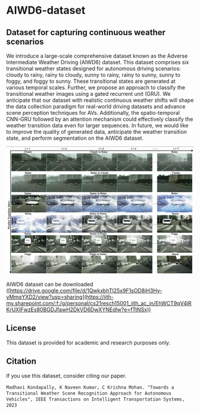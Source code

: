 # AIWD6-dataset
## Dataset for capturing continuous weather scenarios
We introduce a large-scale comprehensive dataset known as the Adverse Intermediate Weather Driving (AIWD6) dataset. This dataset comprises six transitional weather states designed for autonomous driving scenarios: cloudy to rainy, rainy to cloudy, sunny to rainy, rainy to sunny, sunny to foggy, and foggy to sunny. These transitional states are generated at various temporal scales. Further, we propose an approach to classify the transitional weather images using a gated recurrent unit (GRU). We anticipate that our dataset with realistic continuous weather shifts will shape the data collection paradigm for real-world driving datasets and advance scene perception techniques for AVs. Additionally, the spatio-temporal CNN-GRU followed by an attention mechanism could effectively classify the weather transition data even for larger sequences. In future, we would like to improve the quality of generated data, anticipate the weather transition state, and perform segmentation on the AIWD6 dataset.


<img src="transitions.png" width="800">

AIWD6 dataset can be downloaded ([https://drive.google.com/file/d/1QwkxbhTl25x9F1sOD8iH3Hy-yMmqYXD2/view?usp=sharing](https://iith-my.sharepoint.com/:f:/g/personal/cs21resch15001_iith_ac_in/EhWCT9qV4iRKrUXIFwzEs80BGDJfawH2DkVD6DwXYNEdlw?e=fTtNSx))

<h2> License </h2>

This dataset is provided for academic and research purposes only.

<h2> Citation</h2>

If you use this dataset, consider citing our paper.

```
Madhavi Kondapally, K Naveen Kumar, C Krishna Mohan. "Towards a Transitional Weather Scene Recognition Approach for Autonomous Vehicles", IEEE Transactions on Intelligent Transportation Systems, 2023




